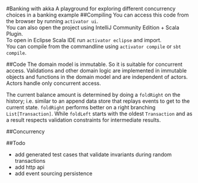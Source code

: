 #Banking with akka
A playground for exploring different concurrency choices in a banking example
##Compiling
You can access this code from the browser by running `activator ui`.  
You can also open the project using IntelliJ Community Edition + Scala Plugin.  
To open in Eclipse Scala IDE run `activator eclipse` and import.  
You can compile from the commandline using `activator compile` or `sbt compile`.  

##Code
The domain model is immutable. So it is suitable for concurrent access.
Validations and other domain logic are implemented in immutable objects and functions in the domain model and are independent of actors. Actors handle only concurrent access.

The current balance amount is determined by doing a `foldRight` on the history; i.e. similar to an append data store that replays events to get to the current state. `foldRight` performs better on a right branching `List[Transaction]`. While `foldLeft` starts with the oldest `Transaction` and as a result respects validation constraints for intermediate results. 

##Concurrency

##Todo
- add generated test cases that validate invariants during random transactions
- add http api
- add event sourcing persistence
